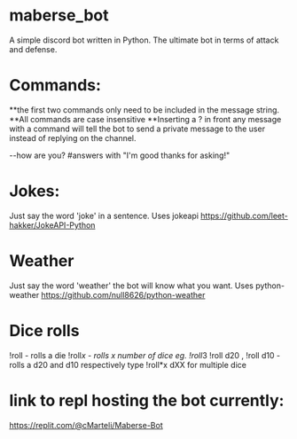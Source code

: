 # maberse_bot
A simple discord bot written in Python.
The ultimate bot in terms of attack and defense.

# Commands:
**the first two commands only need to be included in the message string.
**All commands are case insensitive
**Inserting a ? in front any message with a command will tell the bot to send a private message to the user instead of replying on the channel.

--how are you? #answers with "I'm good thanks for asking!"

# Jokes:
Just say the word 'joke' in a sentence.
Uses jokeapi
https://github.com/leet-hakker/JokeAPI-Python

# Weather
Just say the word 'weather' the bot will know what you want.
Uses python-weather
https://github.com/null8626/python-weather

# Dice rolls
!roll - rolls a die
!roll*x - rolls x number of dice eg. !roll*3
!roll d20 , !roll d10 - rolls a d20 and d10 respectively type !roll*x dXX for multiple dice





# link to repl hosting the bot currently:
https://replit.com/@cMarteli/Maberse-Bot
